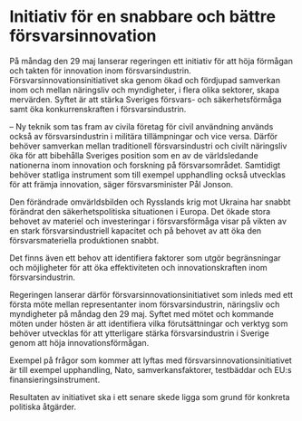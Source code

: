 # Initiativ för en snabbare och bättre försvarsinnovation

På måndag den 29 maj lanserar regeringen ett initiativ för att höja förmågan och takten för innovation inom försvarsindustrin. Försvarsinnovationsinitiativet ska genom ökad och fördjupad samverkan inom och mellan näringsliv och myndigheter, i flera olika sektorer, skapa mervärden. Syftet är att stärka Sveriges försvars- och säkerhetsförmåga samt öka konkurrenskraften i försvarsindustrin.

– Ny teknik som tas fram av civila företag för civil användning används också av försvarsindustrin i militära tillämpningar och vice versa. Därför behöver samverkan mellan traditionell försvarsindustri och civilt näringsliv öka för att bibehålla Sveriges position som en av de världsledande nationerna inom innovation och forskning på försvarsområdet. Samtidigt behöver statliga instrument som till exempel upphandling också utvecklas för att främja innovation, säger försvarsminister Pål Jonson.

Den förändrade omvärldsbilden och Rysslands krig mot Ukraina har snabbt förändrat den säkerhetspolitiska situationen i Europa. Det ökade stora behovet av materiel och investeringar i försvarsförmåga visar på vikten av en stark försvarsindustriell kapacitet och på behovet av att öka den försvarsmateriella produktionen snabbt.

Det finns även ett behov att identifiera faktorer som utgör begränsningar och möjligheter för att öka effektiviteten och innovationskraften inom försvarsindustrin.

Regeringen lanserar därför försvarsinnovationsinitiativet som inleds med ett första möte mellan representanter inom försvarsindustrin, näringsliv och myndigheter på måndag den 29 maj. Syftet med mötet och kommande möten under hösten är att identifiera vilka förutsättningar och verktyg som behöver utvecklas för att ytterligare stärka försvarsindustrin i Sverige genom att höja innovationsförmågan.

Exempel på frågor som kommer att lyftas med försvarsinnovationsinitiativet är till exempel upphandling, Nato, samverkansfaktorer, testbäddar och EU:s finansieringsinstrument.

Resultaten av initiativet ska i ett senare skede ligga som grund för konkreta politiska åtgärder.

